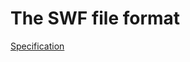 # The SWF file format
[Specification](https://www.adobe.com/content/dam/acom/en/devnet/pdf/swf-file-format-spec.pdf)
